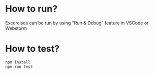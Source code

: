 # How to run?

Excercises can be run by using "Run & Debug" feature in VSCode or Webstorm

# How to test?

```
npm install
npm run test
```
